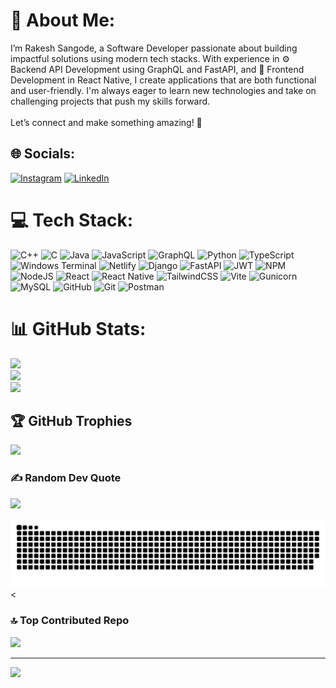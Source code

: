 # 💫 About Me:

I’m Rakesh Sangode, a Software Developer passionate about building impactful solutions using modern tech stacks. With experience in ⚙️ Backend API Development using GraphQL and FastAPI, and 🎨 Frontend Development in React Native, I create applications that are both functional and user-friendly. I'm always eager to learn new technologies and take on challenging projects that push my skills forward.<br><br>Let’s connect and make something amazing! 🚀

## 🌐 Socials:

[![Instagram](https://img.shields.io/badge/Instagram-%23E4405F.svg?logo=Instagram&logoColor=white)](https://instagram.com/rakesh_sangode) [![LinkedIn](https://img.shields.io/badge/LinkedIn-%230077B5.svg?logo=linkedin&logoColor=white)](https://linkedin.com/in/rakesh-sangode)

# 💻 Tech Stack:

![C++](https://img.shields.io/badge/c++-%2300599C.svg?style=for-the-badge&logo=c%2B%2B&logoColor=white) ![C](https://img.shields.io/badge/c-%2300599C.svg?style=for-the-badge&logo=c&logoColor=white) ![Java](https://img.shields.io/badge/java-%23ED8B00.svg?style=for-the-badge&logo=openjdk&logoColor=white) ![JavaScript](https://img.shields.io/badge/javascript-%23323330.svg?style=for-the-badge&logo=javascript&logoColor=%23F7DF1E) ![GraphQL](https://img.shields.io/badge/-GraphQL-E10098?style=for-the-badge&logo=graphql&logoColor=white) ![Python](https://img.shields.io/badge/python-3670A0?style=for-the-badge&logo=python&logoColor=ffdd54) ![TypeScript](https://img.shields.io/badge/typescript-%23007ACC.svg?style=for-the-badge&logo=typescript&logoColor=white) ![Windows Terminal](https://img.shields.io/badge/Windows%20Terminal-%234D4D4D.svg?style=for-the-badge&logo=windows-terminal&logoColor=white) ![Netlify](https://img.shields.io/badge/netlify-%23000000.svg?style=for-the-badge&logo=netlify&logoColor=#00C7B7) ![Django](https://img.shields.io/badge/django-%23092E20.svg?style=for-the-badge&logo=django&logoColor=white) ![FastAPI](https://img.shields.io/badge/FastAPI-005571?style=for-the-badge&logo=fastapi) ![JWT](https://img.shields.io/badge/JWT-black?style=for-the-badge&logo=JSON%20web%20tokens) ![NPM](https://img.shields.io/badge/NPM-%23CB3837.svg?style=for-the-badge&logo=npm&logoColor=white) ![NodeJS](https://img.shields.io/badge/node.js-6DA55F?style=for-the-badge&logo=node.js&logoColor=white) ![React](https://img.shields.io/badge/react-%2320232a.svg?style=for-the-badge&logo=react&logoColor=%2361DAFB) ![React Native](https://img.shields.io/badge/react_native-%2320232a.svg?style=for-the-badge&logo=react&logoColor=%2361DAFB) ![TailwindCSS](https://img.shields.io/badge/tailwindcss-%2338B2AC.svg?style=for-the-badge&logo=tailwind-css&logoColor=white) ![Vite](https://img.shields.io/badge/vite-%23646CFF.svg?style=for-the-badge&logo=vite&logoColor=white) ![Gunicorn](https://img.shields.io/badge/gunicorn-%298729.svg?style=for-the-badge&logo=gunicorn&logoColor=white) ![MySQL](https://img.shields.io/badge/mysql-4479A1.svg?style=for-the-badge&logo=mysql&logoColor=white) ![GitHub](https://img.shields.io/badge/github-%23121011.svg?style=for-the-badge&logo=github&logoColor=white) ![Git](https://img.shields.io/badge/git-%23F05033.svg?style=for-the-badge&logo=git&logoColor=white) ![Postman](https://img.shields.io/badge/Postman-FF6C37?style=for-the-badge&logo=postman&logoColor=white)

# 📊 GitHub Stats:

![](https://github-readme-stats.vercel.app/api?username=rakesh-sangode&theme=dark&hide_border=false&include_all_commits=false&count_private=false)<br/>
![](https://github-readme-streak-stats.herokuapp.com/?user=rakesh-sangode&theme=dark&hide_border=false)<br/>
![](https://github-readme-stats.vercel.app/api/top-langs/?username=rakesh-sangode&theme=dark&hide_border=false&include_all_commits=false&count_private=false&layout=compact)

## 🏆 GitHub Trophies

![](https://github-profile-trophy.vercel.app/?username=rakesh-sangode&theme=radical&no-frame=false&no-bg=true&margin-w=4)

### ✍️ Random Dev Quote

![](https://quotes-github-readme.vercel.app/api?type=horizontal&theme=radical)

<picture>
  <source media="(prefers-color-scheme: dark)" srcset="https://raw.githubusercontent.com/rakesh-sangode/rakesh-sangode/output/github-snake-dark.svg" /><!--  -->
  <source media="(prefers-color-scheme: light)" srcset="https://raw.githubusercontent.com/rakesh-sangode/rakesh-sangode/output/github-snake.svg" /><!--  -->
  <img alt="github-snake" src="https://raw.githubusercontent.com/rakesh-sangode/rakesh-sangode/output/github-snake.svg" /><!--  --><
</picture>

###

### 🔝 Top Contributed Repo

![](https://github-contributor-stats.vercel.app/api?username=rakesh-sangode&limit=5&theme=dark&combine_all_yearly_contributions=true)

---

[![](https://visitcount.itsvg.in/api?id=rakesh-sangode&icon=0&color=0)](https://visitcount.itsvg.in)

<!-- Proudly created with GPRM ( https://gprm.itsvg.in ) -->
